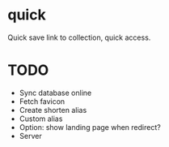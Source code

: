 # quick
Quick save link to collection, quick access.

# TODO 

* Sync database online
* Fetch favicon 
* Create shorten alias 
* Custom alias
* Option: show landing page when redirect?
* Server
